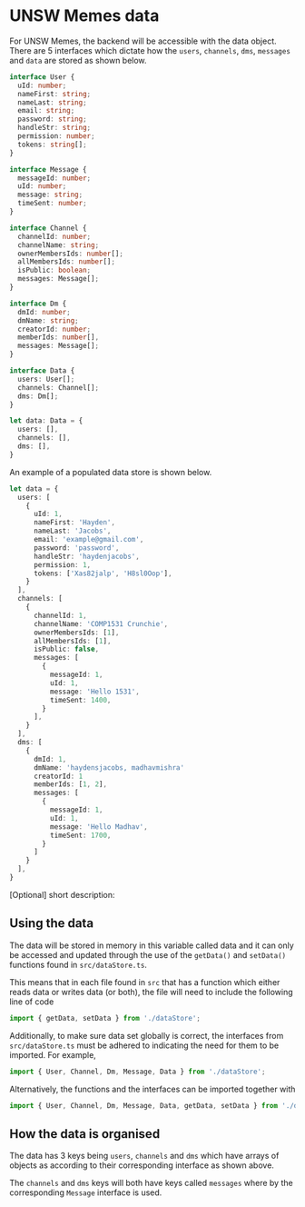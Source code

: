 # UNSW Memes data
For UNSW Memes, the backend will be accessible with the data object. There are 5 interfaces which dictate how the `users`, `channels`, `dms`, `messages` and `data` are stored as shown below.

```typescript
interface User {
  uId: number;
  nameFirst: string;
  nameLast: string;
  email: string;
  password: string;
  handleStr: string;
  permission: number;
  tokens: string[];
}

interface Message {
  messageId: number;
  uId: number;
  message: string;
  timeSent: number;
}

interface Channel {
  channelId: number;
  channelName: string;
  ownerMembersIds: number[];
  allMembersIds: number[];
  isPublic: boolean;
  messages: Message[];
}

interface Dm {
  dmId: number;
  dmName: string;
  creatorId: number;
  memberIds: number[],
  messages: Message[];
}

interface Data {
  users: User[];
  channels: Channel[];
  dms: Dm[];
}

let data: Data = {
  users: [],
  channels: [],
  dms: [],
}
```

An example of a populated data store is shown below.

```typescript
let data = {
  users: [
    {
      uId: 1,
      nameFirst: 'Hayden',
      nameLast: 'Jacobs',
      email: 'example@gmail.com',
      password: 'password',
      handleStr: 'haydenjacobs',
      permission: 1,
      tokens: ['Xas82jalp', 'H8sl0Oop'],
    }
  ],
  channels: [
    {
      channelId: 1,
      channelName: 'COMP1531 Crunchie',
      ownerMembersIds: [1],
      allMembersIds: [1],
      isPublic: false,
      messages: [
        {
          messageId: 1,
          uId: 1,
          message: 'Hello 1531',
          timeSent: 1400,
        }
      ],
    }
  ],
  dms: [
    {
      dmId: 1,
      dmName: 'haydensjacobs, madhavmishra'
      creatorId: 1
      memberIds: [1, 2],
      messages: [
        {
          messageId: 1,
          uId: 1,
          message: 'Hello Madhav',
          timeSent: 1700,
        }
      ]
    }
  ],
}
```

[Optional] short description: 

## Using the data
The data will be stored in memory in this variable called data and it can only be accessed and updated through the use of the `getData()` and `setData()` functions found in `src/dataStore.ts`. 

This means that in each file found in `src` that has a function which either reads data or writes data (or both), the file will need to include the following line of code

```typescript
import { getData, setData } from './dataStore';
```

Additionally, to make sure data set globally is correct, the interfaces from `src/dataStore.ts` must be adhered to indicating the need for them to be imported. For example,

```typescript
import { User, Channel, Dm, Message, Data } from './dataStore';
```

Alternatively, the functions and the interfaces can be imported together with
```typescript
import { User, Channel, Dm, Message, Data, getData, setData } from './dataStore';
```

## How the data is organised
The data has 3 keys being `users`, `channels` and `dms` which have arrays of objects as according to their corresponding interface as shown above.

The `channels` and `dms` keys will both have keys called `messages` where by the corresponding `Message` interface is used.
